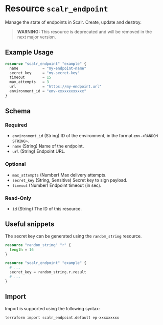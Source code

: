 # Resource `scalr_endpoint`

Manage the state of endpoints in Scalr. Create, update and destroy.

> **WARNING:** This resource is deprecated and will be removed in the next major version.

## Example Usage

```terraform
resource "scalr_endpoint" "example" {
  name           = "my-endpoint-name"
  secret_key     = "my-secret-key"
  timeout        = 15
  max_attempts   = 3
  url            = "https://my-endpoint.url"
  environment_id = "env-xxxxxxxxxxxx"
}
```

<!-- schema generated by tfplugindocs -->
## Schema

### Required

- `environment_id` (String) ID of the environment, in the format `env-<RANDOM STRING>`.
- `name` (String) Name of the endpoint.
- `url` (String) Endpoint URL.

### Optional

- `max_attempts` (Number) Max delivery attempts.
- `secret_key` (String, Sensitive) Secret key to sign payload.
- `timeout` (Number) Endpoint timeout (in sec).

### Read-Only

- `id` (String) The ID of this resource.

## Useful snippets

The secret key can be generated using the `random_string` resource.

```terraform
resource "random_string" "r" {
  length = 16
}

resource "scalr_endpoint" "example" {
  # ...
  secret_key = random_string.r.result
  # ...
}
```

## Import

Import is supported using the following syntax:

```shell
terraform import scalr_endpoint.default ep-xxxxxxxxx
```

